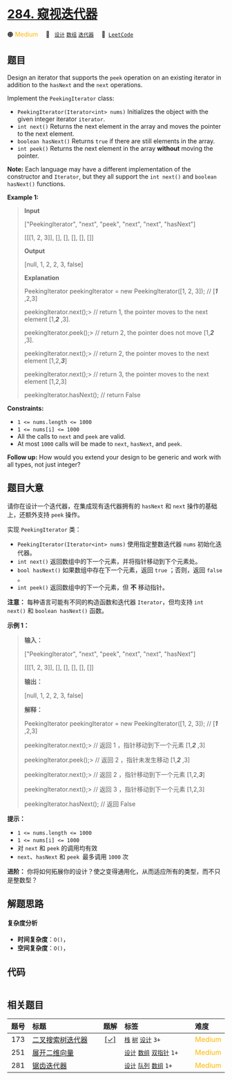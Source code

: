 # [284. 窥视迭代器](https://leetcode.com/problems/peeking-iterator)

🟠 <font color=#ffb800>Medium</font>&emsp; 🔖&ensp; [`设计`](/outline/tag/design.md) [`数组`](/outline/tag/array.md) [`迭代器`](/outline/tag/iterator.md)&emsp; 🔗&ensp;[`LeetCode`](https://leetcode.com/problems/peeking-iterator)

## 题目

Design an iterator that supports the `peek` operation on an existing iterator
in addition to the `hasNext` and the `next` operations.

Implement the `PeekingIterator` class:

  * `PeekingIterator(Iterator<int> nums)` Initializes the object with the given integer iterator `iterator`.
  * `int next()` Returns the next element in the array and moves the pointer to the next element.
  * `boolean hasNext()` Returns `true` if there are still elements in the array.
  * `int peek()` Returns the next element in the array **without** moving the pointer.

**Note:** Each language may have a different implementation of the constructor
and `Iterator`, but they all support the `int next()` and `boolean hasNext()`
functions.



**Example 1:**

> 
> 
> 
> 
> 
> **Input**
> 
> ["PeekingIterator", "next", "peek", "next", "next", "hasNext"]
> 
> [[[1, 2, 3]], [], [], [], [], []]
> 
> **Output**
> 
> [null, 1, 2, 2, 3, false]
> 
> 
> 
> **Explanation**
> 
> PeekingIterator peekingIterator = new PeekingIterator([1, 2, 3]); // [_**1**_ ,2,3]
> 
> peekingIterator.next();> 
> // return 1, the pointer moves to the next element [1,_**2**_ ,3].
> 
> peekingIterator.peek();> 
> // return 2, the pointer does not move [1,_**2**_ ,3].
> 
> peekingIterator.next();> 
> // return 2, the pointer moves to the next element [1,2,_**3**_]
> 
> peekingIterator.next();> 
> // return 3, the pointer moves to the next element [1,2,3]
> 
> peekingIterator.hasNext(); // return False

**Constraints:**

  * `1 <= nums.length <= 1000`
  * `1 <= nums[i] <= 1000`
  * All the calls to `next` and `peek` are valid.
  * At most `1000` calls will be made to `next`, `hasNext`, and `peek`.



**Follow up:** How would you extend your design to be generic and work with
all types, not just integer?


## 题目大意

请你在设计一个迭代器，在集成现有迭代器拥有的 `hasNext` 和 `next` 操作的基础上，还额外支持 `peek` 操作。

实现 `PeekingIterator` 类：

  * `PeekingIterator(Iterator<int> nums)` 使用指定整数迭代器 `nums` 初始化迭代器。
  * `int next()` 返回数组中的下一个元素，并将指针移动到下个元素处。
  * `bool hasNext()` 如果数组中存在下一个元素，返回 `true` ；否则，返回 `false` 。
  * `int peek()` 返回数组中的下一个元素，但 **不** 移动指针。

**注意：** 每种语言可能有不同的构造函数和迭代器 `Iterator`，但均支持 `int next()` 和 `boolean hasNext()`
函数。



**示例 1：**

> 
> 
> 
> 
> 
> **输入：**
> 
> ["PeekingIterator", "next", "peek", "next", "next", "hasNext"]
> 
> [[[1, 2, 3]], [], [], [], [], []]
> 
> **输出：**
> 
> [null, 1, 2, 2, 3, false]
> 
> 
> 
> **解释：**
> 
> PeekingIterator peekingIterator = new PeekingIterator([1, 2, 3]); // [_**1**_ ,2,3]
> 
> peekingIterator.next();> 
> // 返回 1 ，指针移动到下一个元素 [1,_**2**_ ,3]
> 
> peekingIterator.peek();> 
> // 返回 2 ，指针未发生移动 [1,_**2**_ ,3]
> 
> peekingIterator.next();> 
> // 返回 2 ，指针移动到下一个元素 [1,2,_**3**_]
> 
> peekingIterator.next();> 
> // 返回 3 ，指针移动到下一个元素 [1,2,3]
> 
> peekingIterator.hasNext(); // 返回 False
> 
> 



**提示：**

  * `1 <= nums.length <= 1000`
  * `1 <= nums[i] <= 1000`
  * 对 `next` 和 `peek` 的调用均有效
  * `next`、`hasNext` 和 `peek `最多调用  `1000` 次



**进阶：** 你将如何拓展你的设计？使之变得通用化，从而适应所有的类型，而不只是整数型？


## 解题思路

#### 复杂度分析

- **时间复杂度**：`O()`，
- **空间复杂度**：`O()`，

## 代码

```javascript

```

## 相关题目

<!-- prettier-ignore -->
| 题号 | 标题 | 题解 | 标签 | 难度 |
| :------: | :------ | :------: | :------ | :------ |
| 173 | [二叉搜索树迭代器](https://leetcode.com/problems/binary-search-tree-iterator) | [[✓]](/problem/0173.md) |  [`栈`](/outline/tag/stack.md) [`树`](/outline/tag/tree.md) [`设计`](/outline/tag/design.md) `3+` | <font color=#ffb800>Medium</font> |
| 251 | [展开二维向量](https://leetcode.com/problems/flatten-2d-vector) |  |  [`设计`](/outline/tag/design.md) [`数组`](/outline/tag/array.md) [`双指针`](/outline/tag/two-pointers.md) `1+` | <font color=#ffb800>Medium</font> |
| 281 | [锯齿迭代器](https://leetcode.com/problems/zigzag-iterator) |  |  [`设计`](/outline/tag/design.md) [`队列`](/outline/tag/queue.md) [`数组`](/outline/tag/array.md) `1+` | <font color=#ffb800>Medium</font> |

<style>
.blue {
    background-color: #096dd9;
    padding: 0.25rem 0.5rem;
    margin: 0;
    font-size: 0.85em;
    border-radius: 3px;
    color: white;
    font-weight: 500;
}
table th:first-of-type { width: 10%; }
table th:nth-of-type(2) { width: 35%; }
table th:nth-of-type(3) { width: 10%; }
table th:nth-of-type(4) { width: 35%; }
table th:nth-of-type(5) { width: 10%; }
</style>
